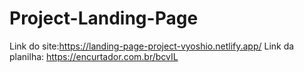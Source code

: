 # Project-Landing-Page

Link do site:https://landing-page-project-vyoshio.netlify.app/
Link da planilha: https://encurtador.com.br/bcvIL
